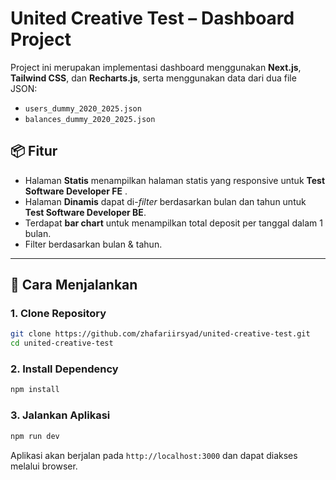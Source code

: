 # United Creative Test – Dashboard Project

Project ini merupakan implementasi dashboard menggunakan **Next.js**, **Tailwind CSS**, dan **Recharts.js**, serta menggunakan data dari dua file JSON:

- `users_dummy_2020_2025.json`
- `balances_dummy_2020_2025.json`

## 📦 Fitur

- Halaman **Statis** menampilkan halaman statis yang responsive untuk **Test Software Developer FE** .
- Halaman **Dinamis** dapat di-*filter* berdasarkan bulan dan tahun untuk **Test Software Developer BE**.
- Terdapat **bar chart** untuk menampilkan total deposit per tanggal dalam 1 bulan.
- Filter berdasarkan bulan & tahun.

---

## 🚀 Cara Menjalankan

### 1. Clone Repository

```bash
git clone https://github.com/zhafariirsyad/united-creative-test.git
cd united-creative-test
```

### 2. Install Dependency

```bash
npm install
```

### 3. Jalankan Aplikasi

```bash
npm run dev
```

Aplikasi akan berjalan pada `http://localhost:3000` dan dapat diakses melalui browser.
